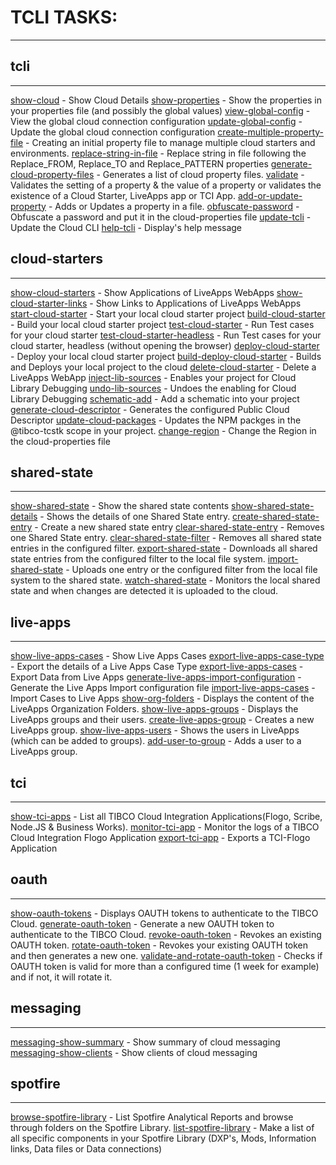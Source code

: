 # TCLI TASKS: 

---


## tcli

---

[show-cloud](./show-cloud.md) - Show Cloud Details
[show-properties](./show-properties.md) - Show the properties in your properties file (and possibly the global values)
[view-global-config](./view-global-config.md) - View the global cloud connection configuration
[update-global-config](./update-global-config.md) - Update the global cloud connection configuration
[create-multiple-property-file](./create-multiple-property-file.md) - Creating an initial property file to manage multiple cloud starters and environments.
[replace-string-in-file](./replace-string-in-file.md) - Replace string in file following the Replace_FROM, Replace_TO and Replace_PATTERN properties
[generate-cloud-property-files](./generate-cloud-property-files.md) - Generates a list of cloud property files.
[validate](./validate.md) - Validates the setting of a property & the value of a property or validates the existence of a Cloud Starter, LiveApps app or TCI App.
[add-or-update-property](./add-or-update-property.md) - Adds or Updates a property in a file.
[obfuscate-password](./obfuscate-password.md) - Obfuscate a password and put it in the cloud-properties file
[update-tcli](./update-tcli.md) - Update the Cloud CLI
[help-tcli](./help-tcli.md) - Display's help message


## cloud-starters

---

[show-cloud-starters](./show-cloud-starters.md) - Show Applications of LiveApps WebApps
[show-cloud-starter-links](./show-cloud-starter-links.md) - Show Links to Applications of LiveApps WebApps
[start-cloud-starter](./start-cloud-starter.md) - Start your local cloud starter project
[build-cloud-starter](./build-cloud-starter.md) - Build your local cloud starter project
[test-cloud-starter](./test-cloud-starter.md) - Run Test cases for your cloud starter
[test-cloud-starter-headless](./test-cloud-starter-headless.md) - Run Test cases for your cloud starter, headless (without opening the browser)
[deploy-cloud-starter](./deploy-cloud-starter.md) - Deploy your local cloud starter project
[build-deploy-cloud-starter](./build-deploy-cloud-starter.md) - Builds and Deploys your local project to the cloud
[delete-cloud-starter](./delete-cloud-starter.md) - Delete a LiveApps WebApp
[inject-lib-sources](./inject-lib-sources.md) - Enables your project for Cloud Library Debugging
[undo-lib-sources](./undo-lib-sources.md) - Undoes the enabling for Cloud Library Debugging
[schematic-add](./schematic-add.md) - Add a schematic into your project
[generate-cloud-descriptor](./generate-cloud-descriptor.md) - Generates the configured Public Cloud Descriptor
[update-cloud-packages](./update-cloud-packages.md) - Updates the NPM packges in the @tibco-tcstk scope in your project.
[change-region](./change-region.md) - Change the Region in the cloud-properties file


## shared-state

---

[show-shared-state](./show-shared-state.md) - Show the shared state contents
[show-shared-state-details](./show-shared-state-details.md) - Shows the details of one Shared State entry.
[create-shared-state-entry](./create-shared-state-entry.md) - Create a new shared state entry
[clear-shared-state-entry](./clear-shared-state-entry.md) - Removes one Shared State entry.
[clear-shared-state-filter](./clear-shared-state-filter.md) - Removes all shared state entries in the configured filter.
[export-shared-state](./export-shared-state.md) - Downloads all shared state entries from the configured filter to the local file system.
[import-shared-state](./import-shared-state.md) - Uploads one entry or the configured filter from the local file system to the shared state.
[watch-shared-state](./watch-shared-state.md) - Monitors the local shared state and when changes are detected it is uploaded to the cloud.


## live-apps

---

[show-live-apps-cases](./show-live-apps-cases.md) - Show Live Apps Cases
[export-live-apps-case-type](./export-live-apps-case-type.md) - Export the details of a Live Apps Case Type
[export-live-apps-cases](./export-live-apps-cases.md) - Export Data from Live Apps
[generate-live-apps-import-configuration](./generate-live-apps-import-configuration.md) - Generate the Live Apps Import configuration file
[import-live-apps-cases](./import-live-apps-cases.md) - Import Cases to Live Apps
[show-org-folders](./show-org-folders.md) - Displays the content of the LiveApps Organization Folders.
[show-live-apps-groups](./show-live-apps-groups.md) - Displays the LiveApps groups and their users.
[create-live-apps-group](./create-live-apps-group.md) - Creates a new LiveApps group.
[show-live-apps-users](./show-live-apps-users.md) - Shows the users in LiveApps (which can be added to groups).
[add-user-to-group](./add-user-to-group.md) - Adds a user to a LiveApps group.


## tci

---

[show-tci-apps](./show-tci-apps.md) - List all TIBCO Cloud Integration Applications(Flogo, Scribe, Node.JS & Business Works).
[monitor-tci-app](./monitor-tci-app.md) - Monitor the logs of a TIBCO Cloud Integration Flogo Application
[export-tci-app](./export-tci-app.md) - Exports a TCI-Flogo Application


## oauth

---

[show-oauth-tokens](./show-oauth-tokens.md) - Displays OAUTH tokens to authenticate to the TIBCO Cloud.
[generate-oauth-token](./generate-oauth-token.md) - Generate a new OAUTH token to authenticate to the TIBCO Cloud.
[revoke-oauth-token](./revoke-oauth-token.md) - Revokes an existing OAUTH token.
[rotate-oauth-token](./rotate-oauth-token.md) - Revokes your existing OAUTH token and then generates a new one.
[validate-and-rotate-oauth-token](./validate-and-rotate-oauth-token.md) - Checks if OAUTH token is valid for more than a configured time (1 week for example) and if not, it will rotate it.


## messaging

---

[messaging-show-summary](./messaging-show-summary.md) - Show summary of cloud messaging
[messaging-show-clients](./messaging-show-clients.md) - Show clients of cloud messaging


## spotfire

---

[browse-spotfire-library](./browse-spotfire-library.md) - List Spotfire Analytical Reports and browse through folders on the Spotfire Library.
[list-spotfire-library](./list-spotfire-library.md) - Make a list of all specific components in your Spotfire Library (DXP's, Mods, Information links, Data files or Data connections)